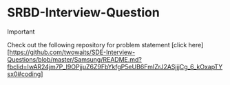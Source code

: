 # SRBD-Interview-Question
> [!IMPORTANT]
> Check out the following repository for problem statement [click here]
[https://github.com/twowaits/SDE-Interview-Questions/blob/master/Samsung/README.md?fbclid=IwAR24jm7P_I9OPjjuZ6Z9FbYkfgP5eUB6FmIZrJ2ASjjjCg_6_kOxapTYsx0#coding]
